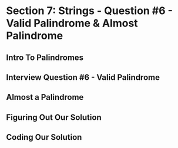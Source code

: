 # Section 7: Strings - Question #6 - Valid Palindrome & Almost Palindrome  

## Intro To Palindromes 

## Interview Question #6 - Valid Palindrome 

## Almost a Palindrome 

## Figuring Out Our Solution 

## Coding Our Solution 